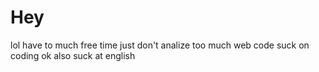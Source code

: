# Hey
lol have to much free time
just don't analize too much web code
suck on coding ok
also suck at english
